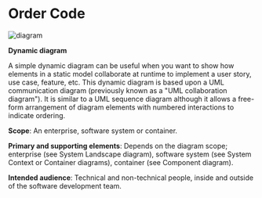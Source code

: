 # Order Code

![diagram](https://www.plantuml.com/plantuml/svg/0/hLJ1Qjmm4BqR_0_JKrhAvWDAMDBDbh9GA3I5dWTfrXQH9JCQfrdQ_dibUstBpYQd-23BUezvJqyZtmP1bgwnPH4UZ6kHiG4c9UWgI_2dB20-ErGF5VlEwJjlFT_SV75YvBJTmg-QK5uWxT8SET6-cQgMhqpaNk3UUIVixKZTsOxAubzPbCKLxEbe747mJHo4cBoSMWfbyKuFoE06PbipD7g0tCuCdsKXCx3GL1P3I5Bz1Bwp9ZupBV6Yw9ZLHr0SCw6U-zwdSO-27oOKdIAReGSzOHL93-n9qDYGuNqKcObxuaUZA3S-6sWjgbn_gjzuROwdIyXbLslL7zJwOCHp7lQi6_2HLdLZYdftEkXdMzLaIUWLhGiA6pZJnq_L1ObTCUQrP0arqqhiSkd2kgEOB8hnBjIcZU3wT3URxJBiJz3rpR1Od5XPE0jYjZvn8wD1XrKY9KC_QnCWNZw1-FPjCeKMn4Ee_Mz01_I4JHilf3-2SJMnaNHWOs3tBIc3m_55gf3JOufJT67W75mGxbI_xNKUniNRTSHKTveEPL87VrQAejORdlOwdklhlzkrNkBTnltqlwZ_)

**Dynamic diagram**

A simple dynamic diagram can be useful when you want to show how elements in a static model collaborate at runtime to implement a user story, use case, feature, etc. This dynamic diagram is based upon a UML communication diagram (previously known as a "UML collaboration diagram"). It is similar to a UML sequence diagram although it allows a free-form arrangement of diagram elements with numbered interactions to indicate ordering.

**Scope**: An enterprise, software system or container.

**Primary and supporting elements**: Depends on the diagram scope; enterprise (see System Landscape diagram), software system (see System Context or Container diagrams), container (see Component diagram).

**Intended audience**: Technical and non-technical people, inside and outside of the software development team.